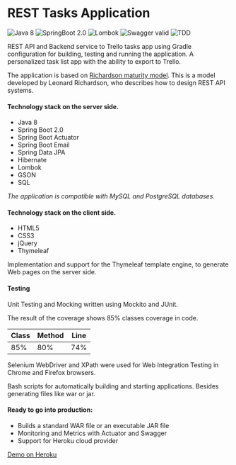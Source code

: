 # REST Tasks Application

![Java 8](https://img.shields.io/badge/Java%20SE-8-green.svg)
![SpringBoot 2.0](https://img.shields.io/badge/Spring%20Boot-2.0-green.svg)
![Lombok](https://img.shields.io/badge/Lombok-1.16-green.svg)
![Swagger valid](https://img.shields.io/badge/Swagger-valid-green.svg)
![TDD](https://img.shields.io/badge/Coverage-85%25-green.svg)
  
  REST API and Backend service to Trello tasks app using  Gradle configuration for building, testing and running the application. A personalized task list app with the ability to export to Trello.
  
  The application is based on [Richardson maturity model](https://martinfowler.com/articles/richardsonMaturityModel.html). This is a model developed by Leonard Richardson, who describes how to design REST API systems.
  
  #### Technology stack on the server side. 

  * Java 8
  * Spring Boot 2.0
  * Spring Boot Actuator
  * Spring Boot Email
  * Spring Data JPA
  * Hibernate
  * Lombok
  * GSON
  * SQL
  
  *The application is compatible with MySQL and PostgreSQL databases.*
  
  #### Technology stack on the client side. 
  
  * HTML5
  * CSS3
  * jQuery
  * Thymeleaf

  Implementation and support for the Thymeleaf template engine, to generate Web pages on the server side.
  
 #### Testing
  
  Unit Testing and Mocking written using Mockito and JUnit. 
  
  The result of the coverage shows 85% classes coverage in code.

 Class | Method | Line
 --- | --- | ---
 85% | 80% | 74%   
  
  Selenium WebDriver and XPath were used for Web Integration Testing in Chrome and Firefox browsers.
    
  Bash scripts for automatically building and starting applications. Besides generating files like war or jar.
  
  
  #### Ready to go into production:
  
  * Builds a standard WAR file or an executable JAR file
  * Monitoring and Metrics with Actuator and Swagger
  * Support for Heroku cloud provider

  [Demo on Heroku](https://lit-shore-95037.herokuapp.com/)